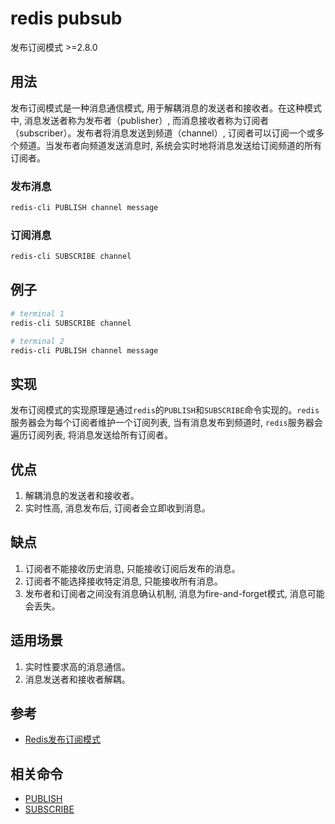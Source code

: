 # redis pubsub

发布订阅模式 >=2.8.0

## 用法

发布订阅模式是一种消息通信模式, 用于解耦消息的发送者和接收者。在这种模式中, 消息发送者称为发布者（publisher）, 而消息接收者称为订阅者（subscriber）。发布者将消息发送到频道（channel）, 订阅者可以订阅一个或多个频道。当发布者向频道发送消息时, 系统会实时地将消息发送给订阅频道的所有订阅者。

### 发布消息

```bash
redis-cli PUBLISH channel message
```

### 订阅消息

```bash
redis-cli SUBSCRIBE channel
```

## 例子

```bash
# terminal 1
redis-cli SUBSCRIBE channel

# terminal 2
redis-cli PUBLISH channel message
```

## 实现

发布订阅模式的实现原理是通过`redis`的`PUBLISH`和`SUBSCRIBE`命令实现的。`redis`服务器会为每个订阅者维护一个订阅列表, 当有消息发布到频道时, `redis`服务器会遍历订阅列表, 将消息发送给所有订阅者。

## 优点

1. 解耦消息的发送者和接收者。
2. 实时性高, 消息发布后, 订阅者会立即收到消息。

## 缺点

1. 订阅者不能接收历史消息, 只能接收订阅后发布的消息。
2. 订阅者不能选择接收特定消息, 只能接收所有消息。
3. 发布者和订阅者之间没有消息确认机制, 消息为fire-and-forget模式, 消息可能会丢失。

## 适用场景

1. 实时性要求高的消息通信。
2. 消息发送者和接收者解耦。

## 参考

- [Redis发布订阅模式](https://redis.io/topics/pubsub)

## 相关命令

- [PUBLISH](https://redis.io/commands/publish)
- [SUBSCRIBE](https://redis.io/commands/subscribe)